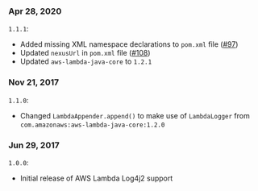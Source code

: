### Apr 28, 2020
`1.1.1`:
- Added missing XML namespace declarations to `pom.xml` file ([#97](https://github.com/aws/aws-lambda-java-libs/issues/97))
- Updated `nexusUrl` in `pom.xml` file ([#108](https://github.com/aws/aws-lambda-java-libs/issues/108))
- Updated `aws-lambda-java-core` to `1.2.1`

### Nov 21, 2017
`1.1.0`:
- Changed `LambdaAppender.append()` to make use of `LambdaLogger` from `com.amazonaws:aws-lambda-java-core:1.2.0`

### Jun 29, 2017
`1.0.0`:
- Initial release of AWS Lambda Log4j2 support